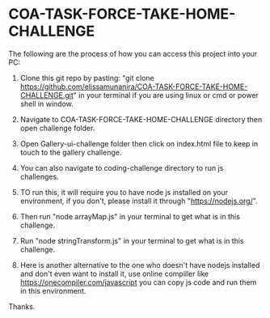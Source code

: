 # COA-TASK-FORCE-TAKE-HOME-CHALLENGE

The following are the process of how you can access this project into your PC:

1. Clone this git repo by pasting: "git clone https://github.com/elissamunanira/COA-TASK-FORCE-TAKE-HOME-CHALLENGE.git" in your terminal if you are using linux or cmd or power shell in window.

2. Navigate to COA-TASK-FORCE-TAKE-HOME-CHALLENGE directory then open challenge folder.
3. Open Gallery-ui-challenge folder then click on index.html file to keep in touch to the gallery challenge.
4. You can also navigate to coding-challenge directory to run js challenges.
5. TO run this, it will require you to have node js installed on your environment, if you don't, please install it through "https://nodejs.org/".
6.  Then run "node arrayMap.js" in your terminal to get what is in this challenge.
7.  Run "node stringTransform.js" in your terminal to get what is in this challenge.
8.  Here is another alternative to the one who doesn't have nodejs installed and don't even want to install it, use online compiller like https://onecompiler.com/javascript you can copy js code and run them in this environment.

Thanks.
